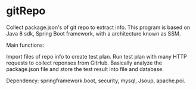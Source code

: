 # gitRepo
Collect package.json's of git repo to extract info. This program is based on Java 8 sdk, Spring Boot framework, with a architecture known as SSM.

Main functions:

Import files of repo info to create test plan.
Run test plan with many HTTP requests to collect reponses from GitHub.
Basically analyze the package.json file and store the test result into file and database.

Dependency: springframework.boot, security, mysql, Jsoup, apache.poi.
